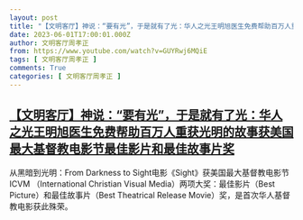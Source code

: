 ```yaml
---
layout: post
title: "【文明客厅】神说：“要有光”，于是就有了光：华人之光王明旭医生免费帮助百万人重获光明的故事获美国最大基督教电影节最佳影片和最佳故事片奖"
date: 2023-06-01T17:00:01.000Z
author: 文明客厅周孝正
from: https://www.youtube.com/watch?v=GUYRwj6MQiE
tags: [ 文明客厅周孝正 ]
comments: True
categories: [ 文明客厅周孝正 ]
---
```

<!--1685638801000-->
[【文明客厅】神说：“要有光”，于是就有了光：华人之光王明旭医生免费帮助百万人重获光明的故事获美国最大基督教电影节最佳影片和最佳故事片奖](https://www.youtube.com/watch?v=GUYRwj6MQiE)
------

<div>
从黑暗到光明：From Darkness to Sight电影《Sight》获美国最大基督教电影节ICVM （International Christian Visual Media）两项大奖：最佳影片（Best Picture）和最佳故事片（Best Theatrical Release Movie）奖，是首次华人基督教电影获此殊荣。
</div>
